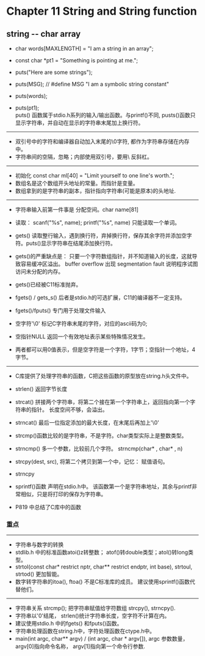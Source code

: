 #   Chapter 11 String and String function   
## string -- char array  

* char words[MAXLENGTH] = "I am a string in an array";
* const char *pt1 = "Something is pointing at me.";

* puts("Here are some strings");
* puts(MSG); // #define MSG "I am a symbolic string constant"  
* puts(words);  
* puts(pt1);  
puts() 函数属于stdio.h系列的输入/输出函数。与printf()不同, pusts()函数只显示字符串，并自动在显示的字符串末尾加上换行符。  

-----
* 双引号中的字符和编译器自动加入末尾的\0字符, 都作为字符串存储在内存中。
* 字符串间的空隔，忽略；内部使用双引号，要用\ 反斜杠。  

----
* 初始化 const char ml[40] = "Limit yourself to one line's worth.";  
* 数组名是这个数组开头地址的常量。而指针是变量。  
*  数组拿到的是字符串的副本，指针指向字符串(可能是原本)的头地址.    
-----
* 字符串输入前第一件事是 分配空间。char name[81]
* 读取： scanf("%s", name);  printf("%s", name)   只能读取一个单词。
* gets() 读取整行输入，遇到换行符，弃掉换行符，保存其余字符并添加空字符。puts()显示字符串在结尾添加换行符。


* gets()的严重缺点是： 只要一个字符数组指针，并不知道输入的长度，这就导致容易缓冲区溢出。 buffer overflow 出现 segmentation fault 说明程序试图访问未分配的内存。
* gets()已经被C11标准抛弃。

* fgets() / gets_s() 后者是stdio.h的可选扩展，C11的编译器不一定支持。

* fgets()/fputs()  专门用于处理文件输入  
 
* 空字符'\0' 标记C字符串末尾的字符，对应的ascii码为0;
* 空指针NULL 返回一个有效地址表示某些特殊情况发生。
* 两者都可以用0值表示，但是空字符是一个字符，1字节；空指针一个地址，4字节。  

---
* C库提供了处理字符串的函数，C把这些函数的原型放在string.h头文件中。  
* strlen() 返回字节长度  
* strcat() 拼接两个字符串，将第二个接在第一个字符串上，返回指向第一个字符串的指针。 长度空间不够，会溢出。
* strncat() 最后一位指定添加的最大长度，在末尾后再加上'\0'
* strcmp()函数比较的是字符串，不是字符。char类型实际上是整数类型。 
* strncmp()  多一个参数，比较前几个字符。 strncmp(char* , char* , n)  
* strcpy(dest, src), 将第二个拷贝到第一个中，记忆： 赋值语句。  
* strncpy

* sprintf()函数 声明在stdio.h中。 该函数第一个是字符串地址，其余与printf非常相似，只是将打印的保存为字符串。  
* P819 中总结了C库中的函数

### 重点
----
* 字符串与数字的转换
* stdlib.h 中的标准函数atoi()z转整数； atof()转double类型；atol()转long类型。 
* strtol(const char* restrict nptr, char** restrict endptr, int base), strtoul, strtod()  更加智能。    
* 数字转字符串的itoa(), ftoa() 不是C标准库的成员。 建议使用sprintf()函数代替他们。  

---
* 字符串关系 strcmp(); 把字符串赋值给字符数组 strcpy(), strncpy().  
* 字符串以'0'结尾， strlen()统计字符串长度，空字符不计算在内。  
* 建议使用stdio.h 中的fgets() 和fputs()函数。  
* 字符串处理函数在string.h中，字符处理函数在ctype.h中。  
* main(int argc, char** argv) / (int argc, char * argv[]), argc 参数数量， argv[0]指向命令名称， argv[1]指向第一个命令行参数.  

